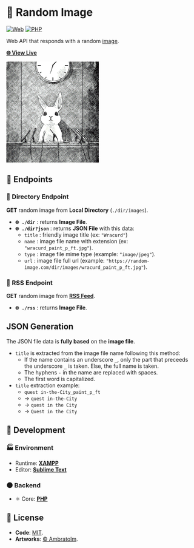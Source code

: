# 🎲 Random Image

[![Web](https://img.shields.io/badge/web-blue?logo=w3c)](https://github.com/topics/web)
[![PHP](https://img.shields.io/badge/php-blue?logo=php)](https://github.com/topics/php)

Web API that responds with a random [image](https://ambratolm.cf).

[**🌐 View Live**](https://random-artwork.herokuapp.com)

![Screenshot](./screenshot.gif?raw=true)

## 📂 Endpoints

### 📁 Directory Endpoint

**GET** random image from **Local Directory** (`./dir/images`).

- **`🌐 ./dir`** : returns **Image File**.
- **`🌐 ./dir?json`** : returns **JSON File** with this data:
  - `title` : friendly image title (ex: `"Wracurd"`)
  - `name` : image file name with extension (ex: `"wracurd_paint_p_ft.jpg"`).
  - `type` : image file mime type (example: `"image/jpeg"`).
  - `url` : image file full url (example: `"https://random-image.com/dir/images/wracurd_paint_p_ft.jpg"`).

### 📁 RSS Endpoint

**GET** random image from [**RSS Feed**](https://feeds.feedburner.com/ambratolm-cf).

- **`🌐 ./rss`** : returns **Image File**.

## JSON Generation

The JSON file data is **fully based** on the **image file**.

- `title` is extracted from the image file name following this method:
  - If the name contains an underscore `_`, only the part that preceeds the underscore `_` is taken. Else, the full name is taken.
  - The hyphens `-` in the name are replaced with spaces.
  - The first word is capitalized.
- `title` extraction example:
  - `quest in-the-City_paint_p_ft`
  - → `quest in-the-City`
  - → `quest in the City`
  - → `Quest in the City`

## 🚀 Development

### 🏭 Environment

- Runtime: [**XAMPP**](https://www.apachefriends.org)
- Editor: [**Sublime Text**](https://www.sublimetext.com)

### 🌑 Backend

- ⚛️ Core: [**PHP**](https://github.com/php)

## 📄 License

- **Code**: [MIT](./LICENSE).
- **Artworks**: [© Ambratolm](https://ambratolm.cf).